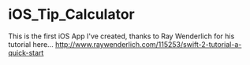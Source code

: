 # iOS_Tip_Calculator
This is the first iOS App I've created, thanks to Ray Wenderlich for his tutorial here... http://www.raywenderlich.com/115253/swift-2-tutorial-a-quick-start
